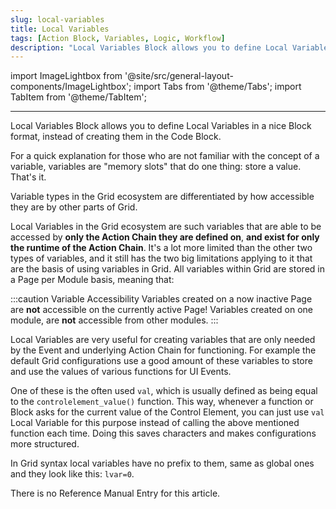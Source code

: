 ```yaml
---
slug: local-variables
title: Local Variables
tags: [Action Block, Variables, Logic, Workflow]
description: "Local Variables Block allows you to define Local Variables in a nice Block format, instead of creating them in the Code Block."
---
```


import ImageLightbox from '@site/src/general-layout-components/ImageLightbox';
import Tabs from '@theme/Tabs';
import TabItem from '@theme/TabItem';

---

<Tabs queryString="tab">
  <TabItem value="About Local Variables" label="About Local Variables" default>



Local Variables Block allows you to define Local Variables in a nice Block format, instead of creating them in the Code Block.

For a quick explanation for those who are not familiar with the concept of a variable, variables are "memory slots" that do one thing: store a value. That's it.

Variable types in the Grid ecosystem are differentiated by how accessible they are by other parts of Grid.

Local Variables in the Grid ecosystem are such variables that are able to be accessed by **only the Action Chain they are defined on**, **and exist for only the runtime of the Action Chain**. It's a lot more limited than the other two types of variables, and it still has the two big limitations applying to it that are the basis of using variables in Grid. All variables within Grid are stored in a Page per Module basis, meaning that:

:::caution Variable Accessibility
Variables created on a now inactive Page are **not** accessible on the currently active Page!
Variables created on one module, are **not** accessible from other modules.
:::

Local Variables are very useful for creating  variables that are only needed by the Event and underlying Action Chain for functioning. For example the default Grid configurations use a good amount of these variables to store and use the values of various functions for UI Events.

One of these is the often used `val`, which is usually defined as being equal to the `controlelement_value()` function. This way, whenever a function or Block asks for the current value of the Control Element, you can just use `val` Local Variable for this purpose instead of calling the above mentioned function each time. Doing this saves characters and makes configurations more structured.

In Grid syntax local variables have no prefix to them, same as global ones and they look like this: `lvar=0`.


  </TabItem>
  <TabItem value="Reference Manual Entry" label="Reference Manual Entry">


There is no Reference Manual Entry for this article.



  </TabItem>
</Tabs>


